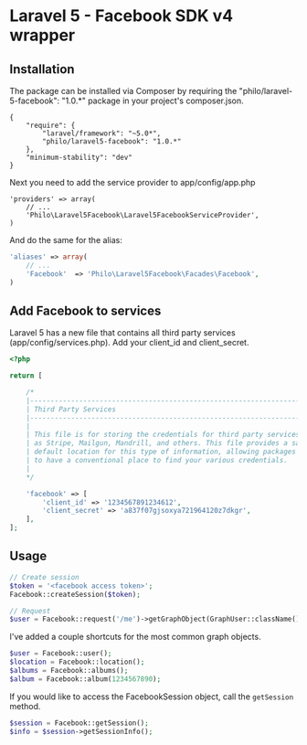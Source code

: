 Laravel 5 - Facebook SDK v4 wrapper
===============


## Installation
The package can be installed via Composer by requiring the "philo/laravel-5-facebook": "1.0.*" package in your project's composer.json.

```
{
    "require": {
        "laravel/framework": "~5.0*",
        "philo/laravel5-facebook": "1.0.*"
    },
    "minimum-stability": "dev"
}
```

Next you need to add the service provider to app/config/app.php

```
'providers' => array(
    // ...
    'Philo\Laravel5Facebook\Laravel5FacebookServiceProvider',
)
```

And do the same for the alias:

```php
'aliases' => array(
	// ...
	'Facebook'  => 'Philo\Laravel5Facebook\Facades\Facebook',
)
```

## Add Facebook to services

Laravel 5 has a new file that contains all third party services (app/config/services.php).
Add your client_id and client_secret.

```php
<?php

return [

	/*
	|--------------------------------------------------------------------------
	| Third Party Services
	|--------------------------------------------------------------------------
	|
	| This file is for storing the credentials for third party services such
	| as Stripe, Mailgun, Mandrill, and others. This file provides a sane
	| default location for this type of information, allowing packages
	| to have a conventional place to find your various credentials.
	|
	*/

	'facebook' => [
		'client_id' => '1234567891234612',
		'client_secret' => 'a837f07gjsoxya721964120z7dkgr',
	],
];
```

## Usage

```php
// Create session
$token = '<facebook access token>';
Facebook::createSession($token);

// Request
$user = Facebook::request('/me')->getGraphObject(GraphUser::className());
```

I've added a couple shortcuts for the most common graph objects.

```php
$user = Facebook::user();
$location = Facebook::location();
$albums = Facebook::albums();
$album = Facebook::album(1234567890);
```

If you would like to access the FacebookSession object, call the `getSession` method.

```php
$session = Facebook::getSession();
$info = $session->getSessionInfo();
```
